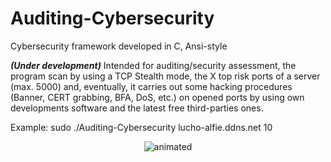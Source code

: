# Auditing-Cybersecurity
Cybersecurity framework developed in C, Ansi-style

***(Under development)*** Intended for auditing/security assessment, the program scan by using a TCP Stealth mode, the X top risk ports of a server (max. 5000) and, eventually, it carries out some hacking procedures (Banner, CERT grabbing, BFA, DoS, etc.) on opened ports by using own developments software and the latest free third-parties ones. 

Example: sudo ./Auditing-Cybersecurity lucho-alfie.ddns.net 10

<p align="center">
  <img src="https://user-images.githubusercontent.com/40904281/175440157-b5834f3a-cfbd-48e1-9e22-ca076f43ee52.gif" alt="animated" />
</p>

